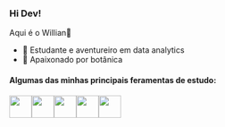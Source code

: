 ### Hi Dev! 
Aqui é o Willian👋
- 🔭 Estudante e aventureiro em data analytics
- 🌱 Apaixonado por botânica

#### Algumas das minhas principais feramentas de estudo:

<a href="https://www.python.org/" target="_blank"><img src="https://cdn.jsdelivr.net/gh/devicons/devicon/icons/python/python-plain-wordmark.svg" width="40" height="40"/></a><a href="https://pandas.pydata.org/docs/" target="_blank"><img src="https://cdn.jsdelivr.net/gh/devicons/devicon/icons/pandas/pandas-original-wordmark.svg" width="40" height="40"/></a><a href="https://numpy.org/doc/" target="_blank"><img src="https://cdn.jsdelivr.net/gh/devicons/devicon/icons/numpy/numpy-original-wordmark.svg" width="40" height="40"/></a><a href="https://www.kaggle.com/" target="_blank"><img src="https://cdn.jsdelivr.net/gh/devicons/devicon/icons/kaggle/kaggle-original-wordmark.svg" width="40" height="40"/></a><a href="https://docs.jupyter.org/en/latest/" target="_blank"><img src="https://cdn.jsdelivr.net/gh/devicons/devicon/icons/jupyter/jupyter-original-wordmark.svg" width="40" height="40"/></a>      

<!--
**troogg/troogg** is a ✨ _special_ ✨ repository because its `README.md` (this file) appears on your GitHub profile.

Here are some ideas to get you started:

- 🔭 I’m currently working on ...
- 🌱 I’m currently learning ...
- 👯 I’m looking to collaborate on ...
- 🤔 I’m looking for help with ...
- 💬 Ask me about ...
- 📫 How to reach me: ...
- 😄 Pronouns: ...
- ⚡ Fun fact: ...
-->
